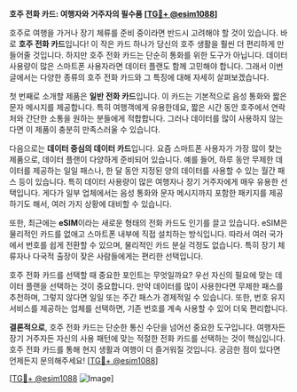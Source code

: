 **호주 전화 카드: 여행자와 거주자의 필수품 [[TG💪+ @esim1088](https://t.me/s/esim1088)]**

호주로 여행을 가거나 장기 체류를 준비 중이라면 반드시 고려해야 할 것이 있습니다. 바로 **호주 전화 카드**입니다! 이 작은 카드 하나가 당신의 호주 생활을 훨씬 더 편리하게 만들어줄 것입니다. 하지만 호주 전화 카드는 단순히 통화를 위한 도구가 아닙니다. 데이터 사용량이 많은 스마트폰 사용자라면 데이터 플랜도 함께 고민해야 합니다. 그래서 이번 글에서는 다양한 종류의 호주 전화 카드와 그 특징에 대해 자세히 살펴보겠습니다.

첫 번째로 소개할 제품은 **일반 전화 카드**입니다. 이 카드는 기본적으로 음성 통화와 짧은 문자 메시지를 제공합니다. 특히 여행객에게 유용한데요, 짧은 시간 동안 호주에서 연락처와 간단한 소통을 원하는 분들에게 적합합니다. 그러나 데이터를 많이 사용하지 않는다면 이 제품이 충분히 만족스러울 수 있습니다.

다음으로는 **데이터 중심의 데이터 카드**입니다. 요즘 스마트폰 사용자가 가장 많이 찾는 제품으로, 데이터 플랜이 다양하게 준비되어 있습니다. 예를 들어, 하루 동안 무제한 데이터를 제공하는 일일 패스나, 한 달 동안 지정된 양의 데이터를 사용할 수 있는 월간 패스 등이 있습니다. 특히 데이터 사용량이 많은 여행자나 장기 거주자에게 매우 유용한 선택입니다. 게다가 일부 업체에서는 음성 통화와 문자 메시지까지 포함한 패키지를 제공하기도 해서, 여러 가지 상황에 대비할 수 있습니다.

또한, 최근에는 **eSIM**이라는 새로운 형태의 전화 카드도 인기를 끌고 있습니다. eSIM은 물리적인 카드를 없애고 스마트폰 내부에 직접 설치하는 방식입니다. 따라서 여러 국가에서 번호를 쉽게 전환할 수 있으며, 물리적인 카드 분실 걱정도 없습니다. 특히 장기 체류자나 다국적 출장이 잦은 사람들에게는 편리한 선택입니다.

호주 전화 카드를 선택할 때 중요한 포인트는 무엇일까요? 우선 자신의 필요에 맞는 데이터 플랜을 선택하는 것이 중요합니다. 만약 데이터를 많이 사용한다면 무제한 패스를 추천하며, 그렇지 않다면 일일 또는 주간 패스가 경제적일 수 있습니다. 또한, 번호 유지 서비스를 제공하는 업체를 선택하면, 기존 번호를 계속 사용할 수 있어 더욱 편리합니다.

**결론적으로**, 호주 전화 카드는 단순한 통신 수단을 넘어선 중요한 도구입니다. 여행자든 장기 거주자든 자신의 사용 패턴에 맞는 적절한 전화 카드를 선택하는 것이 핵심입니다. 호주 전화 카드를 통해 현지 생활과 여행이 더 즐거워질 것입니다. 궁금한 점이 있다면 언제든지 문의해주세요! [[TG💪+ @esim1088](https://t.me/s/esim1088)]

[[TG💪+ @esim1088](https://t.me/s/esim1088) ![Image](https://i.postimg.cc/Y0z9fWf4/image.png)]